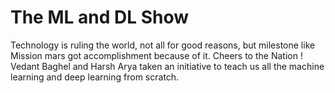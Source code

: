 # The ML and DL Show
Technology is ruling the world, not all for good reasons, but milestone like Mission mars got accomplishment because of it. Cheers to the Nation ! Vedant Baghel and Harsh Arya taken an initiative to teach us all the machine learning and deep learning from scratch.
